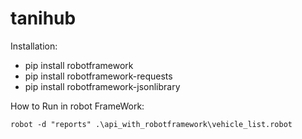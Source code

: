 # tanihub

Installation:

- pip install robotframework
- pip install robotframework-requests
- pip install robotframework-jsonlibrary

How to Run in robot FrameWork:
```
robot -d "reports" .\api_with_robotframework\vehicle_list.robot
```